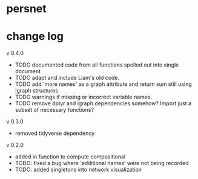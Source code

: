 # persnet

# change log

v 0.4.0
- TODO documented code from all functions spelled out into single document
- TODO adapt and include Liam's old code.
- TODO add 'more names' as a graph attribute and return sum still using igraph structures
- TODO warnings if missing or incorrect variable names.
- TODO remove dplyr and igraph dependencies somehow? Import just a subset of necessary functions?

v 0.3.0
- removed tidyverse dependency

v 0.2.0
- added in function to compute compositional
- TODO: fixed a bug where 'additional names' were not being recorded
- TODO: added singletons into network visualization

